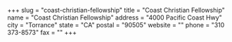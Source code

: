 +++
slug = "coast-christian-fellowship"
title = "Coast Christian Fellowship"
name = "Coast Christian Fellowship"
address = "4000 Pacific Coast Hwy"
city = "Torrance"
state = "CA"
postal = "90505"
website = ""
phone = "310 373-8573"
fax = ""
+++
